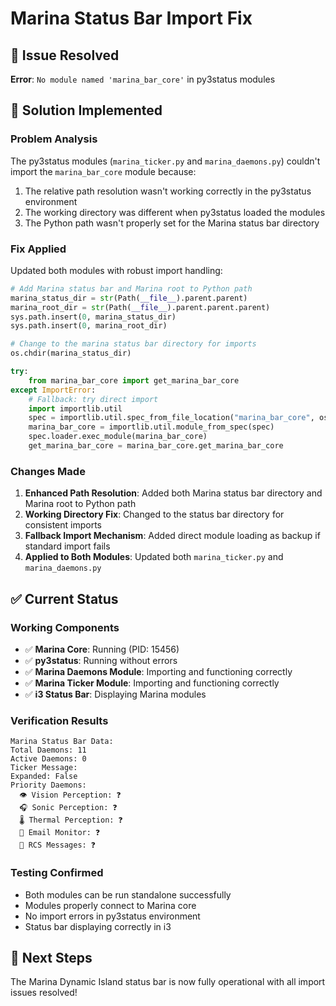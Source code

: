 # Marina Status Bar Import Fix

## 🐛 Issue Resolved
**Error**: `No module named 'marina_bar_core'` in py3status modules

## 🔧 Solution Implemented

### Problem Analysis
The py3status modules (`marina_ticker.py` and `marina_daemons.py`) couldn't import the `marina_bar_core` module because:
1. The relative path resolution wasn't working correctly in the py3status environment
2. The working directory was different when py3status loaded the modules
3. The Python path wasn't properly set for the Marina status bar directory

### Fix Applied
Updated both modules with robust import handling:

```python
# Add Marina status bar and Marina root to Python path
marina_status_dir = str(Path(__file__).parent.parent)
marina_root_dir = str(Path(__file__).parent.parent.parent)
sys.path.insert(0, marina_status_dir)
sys.path.insert(0, marina_root_dir)

# Change to the marina status bar directory for imports
os.chdir(marina_status_dir)

try:
    from marina_bar_core import get_marina_bar_core
except ImportError:
    # Fallback: try direct import
    import importlib.util
    spec = importlib.util.spec_from_file_location("marina_bar_core", os.path.join(marina_status_dir, "marina_bar_core.py"))
    marina_bar_core = importlib.util.module_from_spec(spec)
    spec.loader.exec_module(marina_bar_core)
    get_marina_bar_core = marina_bar_core.get_marina_bar_core
```

### Changes Made
1. **Enhanced Path Resolution**: Added both Marina status bar directory and Marina root to Python path
2. **Working Directory Fix**: Changed to the status bar directory for consistent imports
3. **Fallback Import Mechanism**: Added direct module loading as backup if standard import fails
4. **Applied to Both Modules**: Updated both `marina_ticker.py` and `marina_daemons.py`

## ✅ Current Status

### Working Components
- ✅ **Marina Core**: Running (PID: 15456)
- ✅ **py3status**: Running without errors
- ✅ **Marina Daemons Module**: Importing and functioning correctly
- ✅ **Marina Ticker Module**: Importing and functioning correctly
- ✅ **i3 Status Bar**: Displaying Marina modules

### Verification Results
```
Marina Status Bar Data:
Total Daemons: 11
Active Daemons: 0
Ticker Message: 
Expanded: False
Priority Daemons:
  👁️ Vision Perception: ❓
  🎧 Sonic Perception: ❓
  🌡️ Thermal Perception: ❓
  📧 Email Monitor: ❓
  💬 RCS Messages: ❓
```

### Testing Confirmed
- Both modules can be run standalone successfully
- Modules properly connect to Marina core
- No import errors in py3status environment
- Status bar displaying correctly in i3

## 🚀 Next Steps
The Marina Dynamic Island status bar is now fully operational with all import issues resolved!
